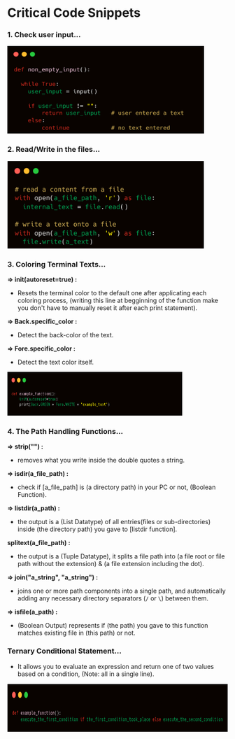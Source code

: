 # Critical Code Snippets

### 1. Check user input...

<img src="Images\1. check user input.png" style="margin:0; width:450px; height:200px; background-color:red">



### 2. Read/Write in the files...

<img src="Images\2. file handling.png" style="margin:0; width:450px; height:200px; background-color:red">



### 3. Coloring Terminal Texts...

**=> init(autoreset=true) :**

- Resets the terminal color to the default one after applicating each coloring process, (writing this line at begginning of the function make you don't have to manually reset it after each print statement).

**=> Back.specific_color :**

- Detect the back-color of the text.

**=> Fore.specific_color :**

- Detect the text color itself.

<img src="Images\\3. Coloring Terminal Text.png" style="margin:0; width:400px; height:100px; background-color:red">

### 4. The Path Handling Functions...

**=> strip("") :**

- removes what you write inside the double quotes a string.

**=> isdir(a_file_path) :**

- check if [a_file_path] is (a directory path) in your PC or not, (Boolean Function).

**=> listdir(a_path) :**

- the output is a (List Datatype) of all entries(files or sub-directories) inside (the directory path) you gave to [listdir function].

**splitext(a_file_path) :**

- the output is a (Tuple Datatype), it splits a file path into (a file root or file path without the extension) & (a file extension including the dot).

**=> join("a_string", "a_string") :**

-  joins one or more path components into a single path, and automatically adding any necessary directory separators (`/` or `\`) between them.

**=> isfile(a_path) :**

- (Boolean Output) represents if (the path) you gave to this function matches existing file in (this path) or not.



### Ternary Conditional Statement...

- It allows you to evaluate an expression and return one of two values based on a condition, (Note: all in a single line).

​	<img src="Images\4. Ternary Conditional Statement.png" style="margin:0; width:800px; height:110px; background-color:red">
